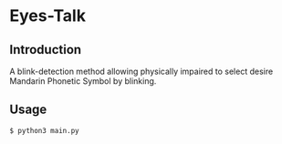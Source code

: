 # Eyes-Talk

## Introduction
A blink-detection method allowing physically impaired to select desire Mandarin Phonetic Symbol by blinking.

## Usage
```
$ python3 main.py
```
